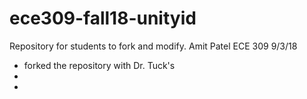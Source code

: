 # ece309-fall18-unityid
Repository for students to fork and modify.
Amit Patel ECE 309 9/3/18
* forked the repository with Dr. Tuck's
* 
*
